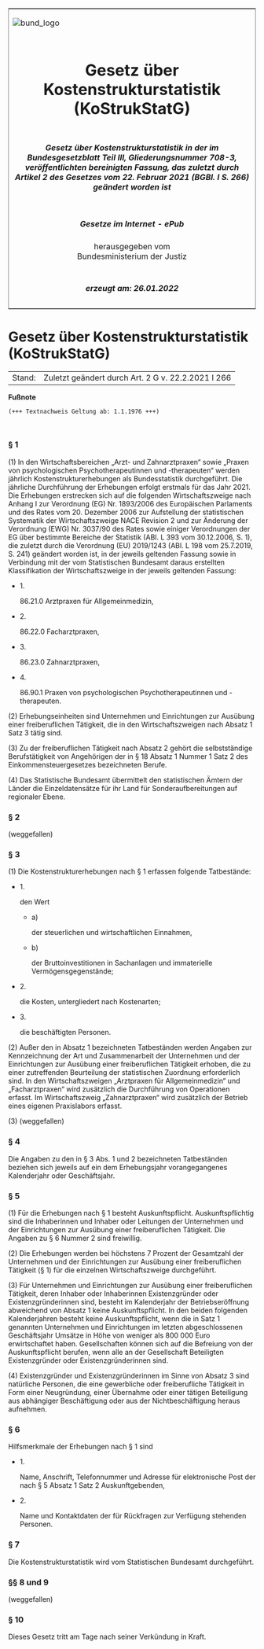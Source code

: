 <span id="DECKBLATT.html"></span>

<table border="0" frame="border" width="100%">

<tr valign="top">

<td align="left">

![bund\_logo](BfJ_2021_Web_de_de.gif)

</td>

<td align="right">

 

</td>

</tr>

<tr align="center" valign="middle">

<td colspan="2">

# Gesetz über Kostenstrukturstatistik (KoStrukStatG)

</td>

</tr>

<tr align="center" valign="middle">

<td colspan="2">

##### Gesetz über Kostenstrukturstatistik in der im Bundesgesetzblatt Teil III, Gliederungsnummer 708-3, veröffentlichten bereinigten Fassung, das zuletzt durch Artikel 2 des Gesetzes vom 22. Februar 2021 (BGBl. I S. 266) geändert worden ist

</td>

</tr>

<tr align="center" valign="middle">

<td colspan="2">

  
  

##### Gesetze im Internet - ePub  
  
herausgegeben vom  
Bundesministerium der Justiz

</td>

</tr>

<tr align="center" valign="bottom">

<td colspan="2">

  
  

##### erzeugt am: 26.01.2022

</td>

</tr>

</table>

<span id="BJNR002450959.html"></span>

# Gesetz über Kostenstrukturstatistik (KoStrukStatG)

<div>

<div class="jnhtml">

|        |                                                    |
| ------ | -------------------------------------------------- |
| Stand: | Zuletzt geändert durch Art. 2 G v. 22.2.2021 I 266 |

</div>

</div>

<div>

  
**Fußnote**

<div class="jnhtml">

<div>

<div class="jurAbsatz">

  

``` 
(+++ Textnachweis Geltung ab: 1.1.1976 +++)

 
```

</div>

</div>

</div>

</div>

<span id="BJNR002450959BJNE000104125.html"></span>

### § 1  

<div>

<div class="jnhtml">

<div>

<div class="jurAbsatz">

(1) In den Wirtschaftsbereichen „Arzt- und Zahnarztpraxen“ sowie „Praxen
von psychologischen Psychotherapeutinnen und -therapeuten“ werden
jährlich Kostenstrukturerhebungen als Bundesstatistik durchgeführt. Die
jährliche Durchführung der Erhebungen erfolgt erstmals für das Jahr
2021. Die Erhebungen erstrecken sich auf die folgenden Wirtschaftszweige
nach Anhang I zur Verordnung (EG) Nr. 1893/2006 des Europäischen
Parlaments und des Rates vom 20. Dezember 2006 zur Aufstellung der
statistischen Systematik der Wirtschaftszweige NACE Revision 2 und zur
Änderung der Verordnung (EWG) Nr. 3037/90 des Rates sowie einiger
Verordnungen der EG über bestimmte Bereiche der Statistik (ABl. L 393
vom 30.12.2006, S. 1), die zuletzt durch die Verordnung (EU) 2019/1243
(ABl. L 198 vom 25.7.2019, S. 241) geändert worden ist, in der jeweils
geltenden Fassung sowie in Verbindung mit der vom Statistischen
Bundesamt daraus erstellten Klassifikation der Wirtschaftszweige in der
jeweils geltenden Fassung:

  - 1\.
    
    <div style="">
    
    86.21.0 Arztpraxen für Allgemeinmedizin,
    
    </div>

  - 2\.
    
    <div style="">
    
    86.22.0 Facharztpraxen,
    
    </div>

  - 3\.
    
    <div style="">
    
    86.23.0 Zahnarztpraxen,
    
    </div>

  - 4\.
    
    <div style="">
    
    86.90.1 Praxen von psychologischen Psychotherapeutinnen und
    -therapeuten.
    
    </div>

</div>

<div class="jurAbsatz">

(2) Erhebungseinheiten sind Unternehmen und Einrichtungen zur Ausübung
einer freiberuflichen Tätigkeit, die in den Wirtschaftszweigen nach
Absatz 1 Satz 3 tätig sind.

</div>

<div class="jurAbsatz">

(3) Zu der freiberuflichen Tätigkeit nach Absatz 2 gehört die
selbstständige Berufstätigkeit von Angehörigen der in § 18 Absatz 1
Nummer 1 Satz 2 des Einkommensteuergesetzes bezeichneten Berufe.

</div>

<div class="jurAbsatz">

(4) Das Statistische Bundesamt übermittelt den statistischen Ämtern der
Länder die Einzeldatensätze für ihr Land für Sonderaufbereitungen auf
regionaler Ebene.

</div>

</div>

</div>

</div>

<span id="BJNR002450959BJNE000205125.html"></span>

### § 2  
(weggefallen)

<span id="BJNR002450959BJNE000301125.html"></span>

### § 3  

<div>

<div class="jnhtml">

<div>

<div class="jurAbsatz">

(1) Die Kostenstrukturerhebungen nach § 1 erfassen folgende Tatbestände:

  - 1\.
    
    <div style="">
    
    den Wert
    
      - a)
        
        <div style="">
        
        der steuerlichen und wirtschaftlichen Einnahmen,
        
        </div>
    
      - b)
        
        <div style="">
        
        der Bruttoinvestitionen in Sachanlagen und immaterielle
        Vermögensgegenstände;
        
        </div>
    
    </div>

  - 2\.
    
    <div style="">
    
    die Kosten, untergliedert nach Kostenarten;
    
    </div>

  - 3\.
    
    <div style="">
    
    die beschäftigten Personen.
    
    </div>

</div>

<div class="jurAbsatz">

(2) Außer den in Absatz 1 bezeichneten Tatbeständen werden Angaben zur
Kennzeichnung der Art und Zusammenarbeit der Unternehmen und der
Einrichtungen zur Ausübung einer freiberuflichen Tätigkeit erhoben, die
zu einer zutreffenden Beurteilung der statistischen Zuordnung
erforderlich sind. In den Wirtschaftszweigen „Arztpraxen für
Allgemeinmedizin“ und „Facharztpraxen“ wird zusätzlich die Durchführung
von Operationen erfasst. Im Wirtschaftszweig „Zahnarztpraxen“ wird
zusätzlich der Betrieb eines eigenen Praxislabors erfasst.

</div>

<div class="jurAbsatz">

(3) (weggefallen)

</div>

</div>

</div>

</div>

<span id="BJNR002450959BJNE000400312.html"></span>

### § 4  

<div>

<div class="jnhtml">

<div>

<div class="jurAbsatz">

Die Angaben zu den in § 3 Abs. 1 und 2 bezeichneten Tatbeständen
beziehen sich jeweils auf ein dem Erhebungsjahr vorangegangenes
Kalenderjahr oder Geschäftsjahr.

</div>

</div>

</div>

</div>

<span id="BJNR002450959BJNE000505125.html"></span>

### § 5  

<div>

<div class="jnhtml">

<div>

<div class="jurAbsatz">

(1) Für die Erhebungen nach § 1 besteht Auskunftspflicht.
Auskunftspflichtig sind die Inhaberinnen und Inhaber oder Leitungen der
Unternehmen und der Einrichtungen zur Ausübung einer freiberuflichen
Tätigkeit. Die Angaben zu § 6 Nummer 2 sind freiwillig.

</div>

<div class="jurAbsatz">

(2) Die Erhebungen werden bei höchstens 7 Prozent der Gesamtzahl der
Unternehmen und der Einrichtungen zur Ausübung einer freiberuflichen
Tätigkeit (§ 1) für die einzelnen Wirtschaftszweige durchgeführt.

</div>

<div class="jurAbsatz">

(3) Für Unternehmen und Einrichtungen zur Ausübung einer freiberuflichen
Tätigkeit, deren Inhaber oder Inhaberinnen Existenzgründer oder
Existenzgründerinnen sind, besteht im Kalenderjahr der Betriebseröffnung
abweichend von Absatz 1 keine Auskunftspflicht. In den beiden folgenden
Kalenderjahren besteht keine Auskunftspflicht, wenn die in Satz 1
genannten Unternehmen und Einrichtungen im letzten abgeschlossenen
Geschäftsjahr Umsätze in Höhe von weniger als 800 000 Euro
erwirtschaftet haben. Gesellschaften können sich auf die Befreiung von
der Auskunftspflicht berufen, wenn alle an der Gesellschaft Beteiligten
Existenzgründer oder Existenzgründerinnen sind.

</div>

<div class="jurAbsatz">

(4) Existenzgründer und Existenzgründerinnen im Sinne von Absatz 3 sind
natürliche Personen, die eine gewerbliche oder freiberufliche Tätigkeit
in Form einer Neugründung, einer Übernahme oder einer tätigen
Beteiligung aus abhängiger Beschäftigung oder aus der Nichtbeschäftigung
heraus aufnehmen.

</div>

</div>

</div>

</div>

<span id="BJNR002450959BJNE000602123.html"></span>

### § 6  

<div>

<div class="jnhtml">

<div>

<div class="jurAbsatz">

Hilfsmerkmale der Erhebungen nach § 1 sind

  - 1\.
    
    <div style="">
    
    Name, Anschrift, Telefonnummer und Adresse für elektronische Post
    der nach § 5 Absatz 1 Satz 2 Auskunftgebenden,
    
    </div>

  - 2\.
    
    <div style="">
    
    Name und Kontaktdaten der für Rückfragen zur Verfügung stehenden
    Personen.
    
    </div>

</div>

</div>

</div>

</div>

<span id="BJNR002450959BJNE000700312.html"></span>

### § 7  

<div>

<div class="jnhtml">

<div>

<div class="jurAbsatz">

Die Kostenstrukturstatistik wird vom Statistischen Bundesamt
durchgeführt.

</div>

</div>

</div>

</div>

<span id="BJNR002450959BJNE000801377.html"></span>

### §§ 8 und 9  
(weggefallen)

<span id="BJNR002450959BJNE001000312.html"></span>

### § 10  

<div>

<div class="jnhtml">

<div>

<div class="jurAbsatz">

Dieses Gesetz tritt am Tage nach seiner Verkündung in Kraft.

</div>

</div>

</div>

</div>
